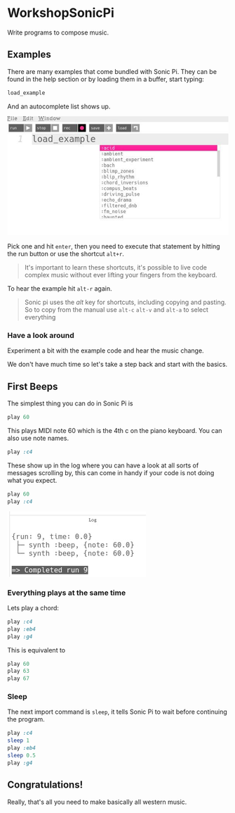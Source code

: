 # WorkshopSonicPi

Write programs to compose music.

## Examples

There are many examples that come bundled with Sonic Pi. They can be found in the help section or by loading them in a buffer, start typing:

```ruby
load_example 
```
And an autocomplete list shows up.

![load_example](.images/load_example.jpg)

Pick one and hit `enter`, then you need to execute that statement by hitting the run button or use the shortcut `alt+r`.

> It's important to learn these shortcuts, it's possible to live code complex music without ever lifting your fingers from the keyboard.

To hear the example hit `alt-r` again.

> Sonic pi uses the *alt* key for shortcuts, including copying and pasting. So to copy from the manual use `alt-c` `alt-v` and `alt-a` to select everything 

### Have a look around

Experiment a bit with the example code and hear the music change.

We don't have much time so let's take a step back and start with the basics.

## First Beeps

The simplest thing you can do in Sonic Pi is

```ruby
play 60
```

This plays MIDI note 60 which is the 4th c on the piano keyboard. You can also use note names.

```ruby
play :c4
```

These show up in the log where you can have a look at all sorts of messages scrolling by, this can come in handy if your code is not doing what you expect.

```ruby
play 60
play :c4
```

![play c4 and note 60](.images/c4_60.jpg)
### Everything plays at the same time

Lets play a chord:

```ruby
play :c4
play :eb4
play :g4
```

This is equivalent to 

```ruby
play 60
play 63
play 67
```
### Sleep

The next import command is `sleep`, it tells Sonic Pi to wait before continuing the program.

```ruby
play :c4
sleep 1
play :eb4
sleep 0.5
play :g4
```
## Congratulations!
Really, that's all you need to make basically all western music.

